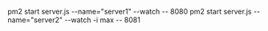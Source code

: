 pm2 start server.js --name="server1" --watch -- 8080
pm2 start server.js --name="server2" --watch -i max -- 8081